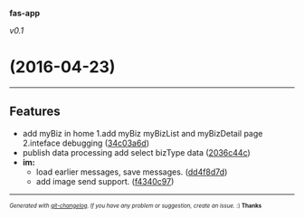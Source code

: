 __fas-app__

_v0.1_

#   (2016-04-23)



---

## Features

- add myBiz in home 1.add myBiz myBizList and myBizDetail page 2.inteface debugging
  ([34c03a6d](git@192.168.64.208:tianjin/fas-app/commits/34c03a6dec9e070338c72d193dbcf75dd2c8e86e))
- publish data processing add select bizType data
  ([2036c44c](git@192.168.64.208:tianjin/fas-app/commits/2036c44c74a5e79fa9027558abbecd713666d67f))
- **im:**
  - load earlier messages, save messages.
  ([dd4f8d7d](git@192.168.64.208:tianjin/fas-app/commits/dd4f8d7d9d6d9e403863c938e1bdf5a6ed71e019))
  - add image send support.
  ([f4340c97](git@192.168.64.208:tianjin/fas-app/commits/f4340c9736f32a916547b970895260e282f02751))



---
<sub><sup>*Generated with [git-changelog](https://github.com/rafinskipg/git-changelog). If you have any problem or suggestion, create an issue.* :) **Thanks** </sub></sup>